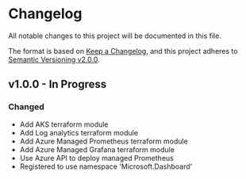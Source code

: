 # Changelog

All notable changes to this project will be documented in this file.

The format is based on [Keep a Changelog](https://keepachangelog.com/en/1.0.0/),
and this project adheres to [Semantic Versioning v2.0.0](https://semver.org/spec/v2.0.0.html).

## v1.0.0 - In Progress

### Changed

- Add AKS terraform module
- Add Log analytics terraform module
- Add Azure Managed Prometheus terraform module
- Add Azure Managed Grafana terraform module
- Use Azure API to deploy managed Prometheus
- Registered to use namespace 'Microsoft.Dashboard'
